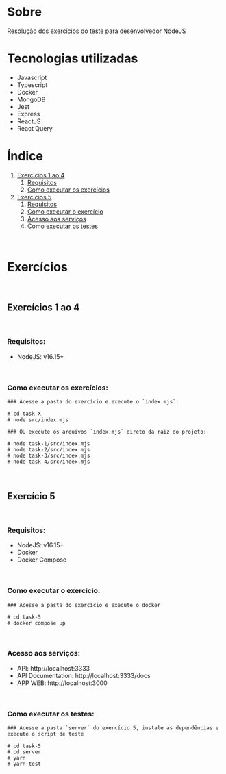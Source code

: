 # Sobre

Resolução dos exercícios do teste para desenvolvedor NodeJS

# Tecnologias utilizadas

* Javascript
* Typescript
* Docker
* MongoDB
* Jest
* Express
* ReactJS
* React Query

# Índice

  1. [Exercícios 1 ao 4](#exercícios-1-ao-4)
      1. [Requisitos](#requisitos)
      2. [Como executar os exercícios](#como-executar-os-exercícios)
  2. [Exercícios 5](#exercício-5)
      1. [Requisitos](#requisitos-1)
      2. [Como executar o exercício](#como-executar-o-exercício)
      3. [Acesso aos serviços](#acesso-aos-serviços)
      4. [Como executar os testes](#como-executar-os-testes)

<br />

# Exercícios
<br />

## Exercícios 1 ao 4

<br />

### Requisitos:

* NodeJS: v16.15+

<br />

### Como executar os exercícios:

```
### Acesse a pasta do exercício e execute o `index.mjs`:

# cd task-X
# node src/index.mjs

### OU execute os arquivos `index.mjs` direto da raiz do projeto:

# node task-1/src/index.mjs
# node task-2/src/index.mjs
# node task-3/src/index.mjs
# node task-4/src/index.mjs
```

<br />

## Exercício 5

<br />

### Requisitos:

* NodeJS: v16.15+
* Docker
* Docker Compose

<br />

### Como executar o exercício:

```
### Acesse a pasta do exercício e execute o docker

# cd task-5
# docker compose up
```

<br />

### Acesso aos serviços:
* API: http://localhost:3333
* API Documentation: http://localhost:3333/docs
* APP WEB: http://localhost:3000

<br />

### Como executar os testes:

```
### Acesse a pasta `server` do exercício 5, instale as dependências e execute o script de teste

# cd task-5
# cd server
# yarn
# yarn test
```